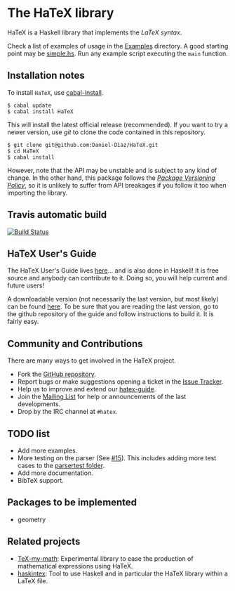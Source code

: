 # The HaTeX library

HaTeX is a Haskell library that implements the *LaTeX syntax*.

Check a list of examples of usage in the [Examples](https://github.com/Daniel-Diaz/HaTeX/tree/master/Examples) directory.
A good starting point may be [simple.hs](https://github.com/Daniel-Diaz/HaTeX/blob/master/Examples/simple.hs).
Run any example script executing the ``main`` function.

## Installation notes

To install `HaTeX`, use [cabal-install](http://hackage.haskell.org/package/cabal-install).

    $ cabal update
    $ cabal install HaTeX

This will install the latest official release (recommended).
If you want to try a newer version, use _git_ to clone the code contained
in this repository.

    $ git clone git@github.com:Daniel-Diaz/HaTeX.git
    $ cd HaTeX
    $ cabal install

However, note that the API may be unstable and is subject to any kind of change.
In the other hand, this package follows the [_Package Versioning Policy_](http://www.haskell.org/haskellwiki/Package_versioning_policy),
so it is unlikely to suffer from API breakages if you follow it too when importing the library.

## Travis automatic build

[![Build Status](https://travis-ci.org/Daniel-Diaz/HaTeX.png?branch=master)](https://travis-ci.org/Daniel-Diaz/HaTeX)

## HaTeX User's Guide

The HaTeX User's Guide lives [here](https://github.com/Daniel-Diaz/hatex-guide)... and is also done in Haskell!
It is free source and anybody can contribute to it. Doing so, you will help current and future users!

A downloadable version (not necessarily the last version, but most likely)
can be found [here](http://daniel-diaz.github.com/projects/hatex/hatex-guide.pdf).
To be sure that you are reading the last version, go to the github repository of the guide and follow instructions
to build it. It is fairly easy.

## Community and Contributions

There are many ways to get involved in the HaTeX project.

* Fork the [GitHub repository](https://github.com/Daniel-Diaz/HaTeX).
* Report bugs or make suggestions opening a ticket in the [Issue Tracker](https://github.com/Daniel-Diaz/HaTeX/issues).
* Help us to improve and extend our [hatex-guide](https://github.com/Daniel-Diaz/hatex-guide).
* Join the [Mailing List](http://projects.haskell.org/cgi-bin/mailman/listinfo/hatex) for help or announcements of the
last developments.
* Drop by the IRC channel at `#hatex`.

## TODO list

* Add more examples.
* More testing on the parser (See [#15](https://github.com/Daniel-Diaz/HaTeX/issues/15)).
  This includes adding more test cases to the [parsertest folder](https://github.com/Daniel-Diaz/HaTeX/tree/master/parsertest).
* Add more documentation.
* BibTeX support.

## Packages to be implemented

* geometry

## Related projects

* [TeX-my-math](https://github.com/leftaroundabout/Symbolic-math-HaTeX): Experimental library to ease the production
of mathematical expressions using HaTeX.
* [haskintex](http://daniel-diaz.github.io/projects/haskintex): Tool to use Haskell and in particular the HaTeX library
within a LaTeX file.
